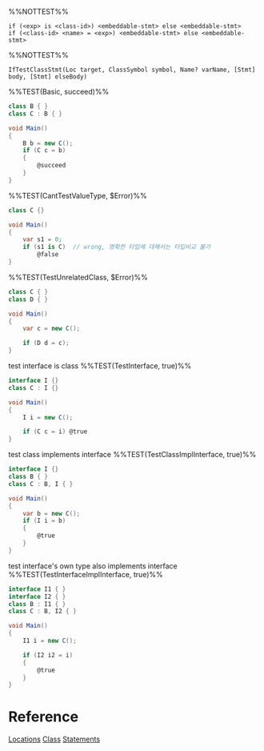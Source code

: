 %%NOTTEST%%
```
if (<exp> is <class-id>) <embeddable-stmt> else <embeddable-stmt>
if (<class-id> <name> = <exp>) <embeddable-stmt> else <embeddable-stmt>
```

%%NOTTEST%%
```
IfTestClassStmt(Loc target, ClassSymbol symbol, Name? varName, [Stmt] body, [Stmt] elseBody)
```

%%TEST(Basic, succeed)%%
```cs
class B { }
class C : B { }

void Main()
{
    B b = new C();
    if (C c = b)
    {
        @succeed
    }
}
```

%%TEST(CantTestValueType, $Error)%%
```cs
class C {}

void Main()
{
    var s1 = 0;
    if (s1 is C)  // wrong, 명확한 타입에 대해서는 타입비교 불가
        @false
}
```

%%TEST(TestUnrelatedClass, $Error)%%
```cs
class C { }
class D { }

void Main()
{
	var c = new C();

	if (D d = c);
}
```

test interface is class
%%TEST(TestInterface, true)%%
```cs
interface I {}
class C : I {}

void Main()
{
	I i = new C();

	if (C c = i) @true
}
```

test class implements interface
%%TEST(TestClassImplInterface, true)%%
```cs
interface I {}
class B { }
class C : B, I { }

void Main()
{
	var b = new C();
	if (I i = b)
	{
		@true
	}
}
```

test interface's own type also implements interface
%%TEST(TestInterfaceImplInterface, true)%%
```cs
interface I1 { }
interface I2 { }
class B : I1 { }
class C : B, I2 { }

void Main()
{
	I1 i = new C();

	if (I2 i2 = i)
	{
		@true
	}
}


```


# Reference
[Locations](Locations.md)
[Class](Class.md)
[Statements](Statements.md)